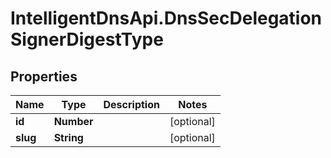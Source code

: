# IntelligentDnsApi.DnsSecDelegationSignerDigestType

## Properties

Name | Type | Description | Notes
------------ | ------------- | ------------- | -------------
**id** | **Number** |  | [optional] 
**slug** | **String** |  | [optional] 


